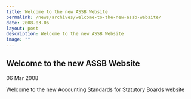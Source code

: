 ```yaml
---
title: Welcome to the new ASSB Website
permalink: /news/archives/welcome-to-the-new-assb-website/
date: 2008-03-06
layout: post
description: Welcome to the new ASSB Website
image: ""
---
```

Welcome to the new ASSB Website
-------------------------------

06 Mar 2008

Welcome to the new Accounting Standards for Statutory Boards website
